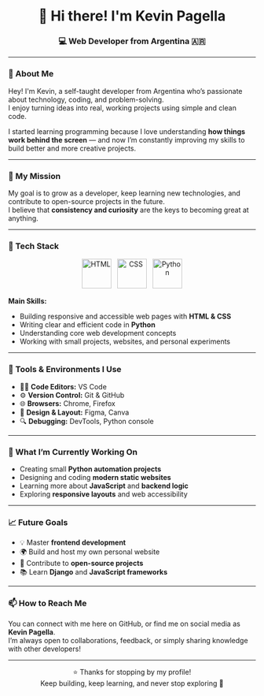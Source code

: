 <h1 align="center">👋 Hi there! I'm Kevin Pagella</h1>
<h3 align="center">💻 Web Developer from Argentina 🇦🇷</h3>

---

### 🧩 About Me

Hey! I'm Kevin, a self-taught developer from Argentina who’s passionate about technology, coding, and problem-solving.  
I enjoy turning ideas into real, working projects using simple and clean code.  

I started learning programming because I love understanding **how things work behind the screen** — and now I’m constantly improving my skills to build better and more creative projects.  

---

### 🚀 My Mission

My goal is to grow as a developer, keep learning new technologies, and contribute to open-source projects in the future.  
I believe that **consistency and curiosity** are the keys to becoming great at anything.  

---

### 🧠 Tech Stack

<p align="center">
  <img src="https://cdn.jsdelivr.net/gh/devicons/devicon/icons/html5/html5-original.svg" alt="HTML" width="60" height="60"/>
  &nbsp;
  <img src="https://cdn.jsdelivr.net/gh/devicons/devicon/icons/css3/css3-original.svg" alt="CSS" width="60" height="60"/>
  &nbsp;
  <img src="https://cdn.jsdelivr.net/gh/devicons/devicon/icons/python/python-original.svg" alt="Python" width="60" height="60"/>
</p>

**Main Skills:**
- Building responsive and accessible web pages with **HTML & CSS**
- Writing clear and efficient code in **Python**
- Understanding core web development concepts
- Working with small projects, websites, and personal experiments

---

### 🧰 Tools & Environments I Use

- 🧑‍💻 **Code Editors:** VS Code  
- ⚙️ **Version Control:** Git & GitHub  
- 🌐 **Browsers:** Chrome, Firefox  
- 🧱 **Design & Layout:** Figma, Canva  
- 🔍 **Debugging:** DevTools, Python console  

---

### 🌱 What I’m Currently Working On

- Creating small **Python automation projects**  
- Designing and coding **modern static websites**  
- Learning more about **JavaScript** and **backend logic**  
- Exploring **responsive layouts** and web accessibility  

---

### 📈 Future Goals

- 💡 Master **frontend development**  
- 🌍 Build and host my own personal website  
- 🤝 Contribute to **open-source projects**  
- 📚 Learn **Django** and **JavaScript frameworks**  

---

### 📫 How to Reach Me

You can connect with me here on GitHub, or find me on social media as **Kevin Pagella**.  
I’m always open to collaborations, feedback, or simply sharing knowledge with other developers!  

---

<p align="center">
  ⭐ Thanks for stopping by my profile!  
  <br>
  Keep building, keep learning, and never stop exploring 🚀
</p>

